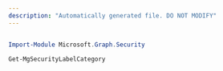 ```yaml
---
description: "Automatically generated file. DO NOT MODIFY"
---
```


```powershell

Import-Module Microsoft.Graph.Security

Get-MgSecurityLabelCategory

```